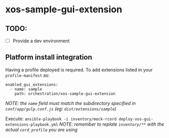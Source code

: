 # xos-sample-gui-extension

## TODO:

- [ ] Provide a dev environment

## Platform install integration

Having a profile deployed is required. To add extensions listed in your `profile-manifest` as:

```
enabled_gui_extensions:
  - name: sample
    path: orchestration/xos-sample-gui-extension
```

_NOTE: the `name` field must match the subdirectory specified in `conf/app/gulp.conf.js` (eg: `dist/extensions/sample`)_

Execute: `ansible-playbook -i inventory/mock-rcord deploy-xos-gui-extensions-playbook.yml`
_NOTE: remember to replate `inventory/**` with the actual `cord_profile` you are using_ 